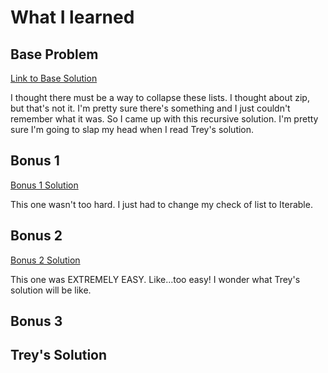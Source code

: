 # What I learned

## Base Problem

[Link to Base Solution](https://github.com/djotaku/pythonmorsels/blob/4af071b8eb4053e8c0ef6638d7ad7b42c0fa2986/deep_add/deep_add.py)

I thought there must be a way to collapse these lists. I thought about zip, but that's not it. I'm pretty sure there's something and I just couldn't remember what it was. So I came up with this recursive solution. I'm pretty sure I'm going to slap my head when I read Trey's solution.

## Bonus 1

[Bonus 1 Solution](https://github.com/djotaku/pythonmorsels/blob/69c1f47fab6412dbec8d328ce59ec543c80e127e/deep_add/deep_add.py)

This one wasn't too hard. I just had to change my check of list to Iterable.

## Bonus 2 

[Bonus 2 Solution]()

This one was EXTREMELY EASY. Like...too easy! I wonder what Trey's solution will be like.

## Bonus 3

## Trey's Solution